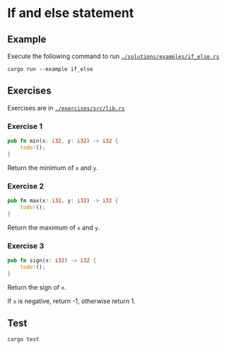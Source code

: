 # If and else statement

## Example

Execute the following command to run [`./solutions/examples/if_else.rs`](https://github.com/Cyfrin/rust-crash-course/blob/main/topics/if_else/solutions/examples/if_else.rs)

```shell
cargo run --example if_else
```

## Exercises

Exercises are in [`./exercises/src/lib.rs`](https://github.com/Cyfrin/rust-crash-course/blob/main/topics/if_else/exercises/src/lib.rs)

### Exercise 1

```rust
pub fn min(x: i32, y: i32) -> i32 {
    todo!();
}
```

Return the minimum of `x` and `y`.

### Exercise 2

```rust
pub fn max(x: i32, y: i32) -> i32 {
    todo!();
}
```

Return the maximum of `x` and `y`.

### Exercise 3

```rust
pub fn sign(x: i32) -> i32 {
    todo!();
}
```

Return the sign of `x`.

If `x` is negative, return -1, otherwise return 1.

## Test

```shell
cargo test
```
